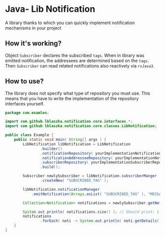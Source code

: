 # Java- Lib Notification

A library thanks to which you can quickly implement notification mechanisms in your project

## How it's working?

Object `Subscriber` declares the subscribed `tags`. 
When in library was emitted notification, the addressees are determined based on the `tags`.
Then `Subscriber` can read related notifications also reactively via `rxJava3`.

## How to use?

The library does not specify what type of repository you must use. 
This means that you have to write the implementation of the repository interfaces yourself.

```java
package com.examles;

import com.github.lblaszka.notification.core.interfaces.*;
import com.github.lblaszka.notification.core.classes.LibNotification;

public class Example {
    public static void main( String[] args ) {
        LibNotification libNotification = LibNotification
                .builder()
                .notificationRepository( yourImplementationNotificationRepository )
                .notificationAddresseeRepository( yourImplementationNotificationAddresseeRepository )
                .subscriberRepository( yourImplementationSubscriberRepository )
                .build();

        Subscriber newlySubscriber = libNotification.subscriberManger
                .createNew( "SUBSCRIBED_TAG" );

        libNotification.notificationManager
            .emitNotification(Arrays.asList( "SUBSCRIBED_TAG" ), "MESSAGE");

        Collection<Notification> notifications = newlySubscriber.getNotifications( Pagination.noPaging() );

        System.out.println( notifications.size() ); // Should print: 1
        notifications
                .forEach( noti -> System.out.println( noti.getDetails().content ) );  // should print: MESSAGE
    }
}
```
